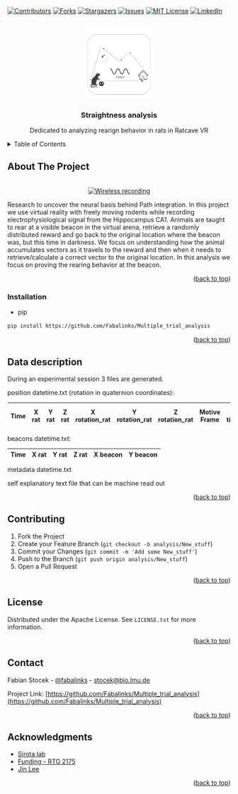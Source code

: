 <div id="top"></div>
<!--

-->



<!-- PROJECT SHIELDS -->
<!--

-->
[![Contributors][contributors-shield]][contributors-url]
[![Forks][forks-shield]][forks-url]
[![Stargazers][stars-shield]][stars-url]
[![Issues][issues-shield]][issues-url]
[![MIT License][license-shield]][license-url]
[![LinkedIn][linkedin-shield]][linkedin-url]



<!-- PROJECT LOGO -->
<br />
<div align="center">
  <a href="https://github.com/Fabalinks/Multiple_trial_analysis">
    <img src="images/logo.png" alt="Logo" width="160" height="160">
  </a>

<h3 align="center">Straightness analysis</h3>

  <p align="center">
    Dedicated to analyzing rearign behavior in rats in Ratcave VR
    <br />
  </p>
</div>



<!-- TABLE OF CONTENTS -->
<details>
  <summary>Table of Contents</summary>
  <ol>
    <li>
      <a href="#about-the-project">About The Project</a>
      <ul>
    </li>
    <li>
      <a href="#getting-started">Getting Started</a>
      <ul>
        <li><a href="#installation">Installation</a></li>
      </ul>
    </li>
    <li><a href="#data-description">Data Description</a></li>
    <li><a href="#contributing">Contributing</a></li>
    <li><a href="#license">License</a></li>
    <li><a href="#contact">Contact</a></li>
    <li><a href="#acknowledgments">Acknowledgments</a></li>
  </ol>
</details>



<!-- ABOUT THE PROJECT -->
## About The Project

<br />
<div align="center">
  <a href="https://github.com/Fabalinks/Multiple_trial_analysis">
    <img src="images/Wireless-movie0001-0249-demo3 (1).gif" alt="Wireless recording" width="550" height="400">
  </a>
</div>


Research to uncover the neural basis behind Path integration.
In this project we use virtual reality with freely moving rodents while recording
electrophysiological signal from the Hippocampus CA1.
Animals are taught to rear at a visible beacon in the virtual arena,
retrieve a randomly distributed reward and go back to the original location
where the beacon was, but this time in darkness. We focus on understanding
how the animal accumulates vectors as it travels to the reward and then
when it needs to retrieve/calculate a correct vector to the original location.
In this analysis we focus on proving the rearing behavior at the beacon.



<p align="right">(<a href="#top">back to top</a>)</p>



<!-- GETTING STARTED -->
### Installation

 * pip
  ```sh
  pip install https://github.com/Fabalinks/Multiple_trial_analysis
  ```

<p align="right">(<a href="#top">back to top</a>)</p>



<!-- Data Description -->
## Data description

During an experimental session 3 files are generated.

position datetime.txt (rotation in quaternion coordinates):

| Time     | X rat | Y rat | Z rat | X rotation_rat | Y rotation_rat| Z rotation_rat | Motive Frame|Motive timestamp|Motive session timestamp|
| ----------- | ----------- | ----------- | ----------- | ----------- | ----------- | ----------- | ----------- | ----------- | ----------- |


beacons datetime.txt:

 | Time     | X rat | Y rat | Z rat | X beacon | Y beacon|
 | ----------- | ----------- | ----------- | ----------- | ----------- | ----------- |

metadata datetime.txt

self explanatory text file that can be machine read out




<p align="right">(<a href="#top">back to top</a>)</p>



<!-- CONTRIBUTING -->
## Contributing

1. Fork the Project
2. Create your Feature Branch (`git checkout -b analysis/New_stuff`)
3. Commit your Changes (`git commit -m 'Add some New_stuff'`)
4. Push to the Branch (`git push origin analysis/New_stuff`)
5. Open a Pull Request

<p align="right">(<a href="#top">back to top</a>)</p>



<!-- LICENSE -->
## License

Distributed under the Apache License. See `LICENSE.txt` for more information.

<p align="right">(<a href="#top">back to top</a>)</p>



<!-- CONTACT -->
## Contact

Fabian Stocek - [@fabalinks](https://twitter.com/@fabalinks) - stocek@bio.lmu.de

Project Link: [https://github.com/Fabalinks/Multiple_trial_analysis](https://github.com/Fabalinks/Multiple_trial_analysis)

<p align="right">(<a href="#top">back to top</a>)</p>



<!-- ACKNOWLEDGMENTS -->
## Acknowledgments

* [Sirota lab](https://cogneuro.bio.lmu.de/people/group-members/sirota/index.html)
* [ Funding - RTG 2175](https://www.rtg2175.bio.lmu.de/index.html)
* [Jin Lee](https://github.com/jinhl9)

<p align="right">(<a href="#top">back to top</a>)</p>



<!-- MARKDOWN LINKS & IMAGES -->
<!-- https://www.markdownguide.org/basic-syntax/#reference-style-links -->
[contributors-shield]: https://img.shields.io/github/contributors/Fabalinks/Multiple_trial_analysis.svg?style=for-the-badge
[contributors-url]: https://github.com/Fabalinks/Multiple_trial_analysis/graphs/contributors
[forks-shield]: https://img.shields.io/github/forks/Fabalinks/Multiple_trial_analysis.svg?style=for-the-badge
[forks-url]: https://github.com/Fabalinks/Multiple_trial_analysis/network/members
[stars-shield]: https://img.shields.io/github/stars/Fabalinks/Multiple_trial_analysis.svg?style=for-the-badge
[stars-url]: https://github.com/Fabalinks/Multiple_trial_analysis/stargazers
[issues-shield]: https://img.shields.io/github/issues/Fabalinks/Multiple_trial_analysis.svg?style=for-the-badge
[issues-url]: https://github.com/Fabalinks/Multiple_trial_analysis/issues
[license-shield]: https://img.shields.io/github/license/Fabalinks/Multiple_trial_analysis.svg?style=for-the-badge
[license-url]: https://github.com/Fabalinks/Multiple_trial_analysis/blob/master/LICENSE.txt
[linkedin-shield]: https://img.shields.io/badge/-LinkedIn-black.svg?style=for-the-badge&logo=linkedin&colorB=555
[linkedin-url]: https://www.linkedin.com/in/fabian-stocek/
[product-screenshot]: images/screenshot.png
